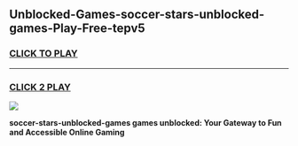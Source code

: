 
## Unblocked-Games-soccer-stars-unblocked-games-Play-Free-tepv5
<h3>
<a href="https://premium76.site?title=soccer-stars-unblocked-games&ref=10A">CLICK TO PLAY</a></h3>
<hr>

<h3>
<a href="https://premium76.site?title=soccer-stars-unblocked-games&ref=10A">CLICK 2 PLAY</a>
  
</h3>

<a href="https://premium76.site?title=soccer-stars-unblocked-games&ref=10A"><img src="https://clearcache.store/games.png"></a>


**soccer-stars-unblocked-games games unblocked: Your Gateway to Fun and Accessible Online Gaming**
